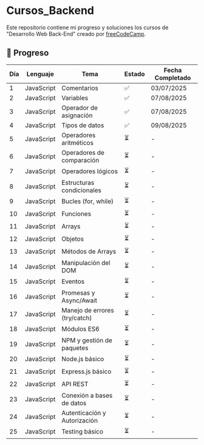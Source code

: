 # Cursos_Backend

Este repositorio contiene mi progreso y soluciones los cursos de "Desarrollo Web Back-End" creado por [freeCodeCamp](https://github.com/estefaniacn).

## 📝 Progreso

| Día | Lenguaje | Tema | Estado | Fecha Completado |
|-----|----------|------|--------|------------------|
| 1   | JavaScript | Comentarios | ✅ | 03/07/2025 |
| 2   | JavaScript | Variables | ✅ | 07/08/2025 |
| 3   | JavaScript | Operador de asignación | ✅ | 07/08/2025 |
| 4   | JavaScript | Tipos de datos | ✅ | 09/08/2025 |
| 5   | JavaScript | Operadores aritméticos | ⏳ | - |
| 6   | JavaScript | Operadores de comparación | ⏳ | - |
| 7   | JavaScript | Operadores lógicos | ⏳ | - |
| 8   | JavaScript | Estructuras condicionales | ⏳ | - |
| 9   | JavaScript | Bucles (for, while) | ⏳ | - |
| 10  | JavaScript | Funciones | ⏳ | - |
| 11  | JavaScript | Arrays | ⏳ | - |
| 12  | JavaScript | Objetos | ⏳ | - |
| 13  | JavaScript | Métodos de Arrays | ⏳ | - |
| 14  | JavaScript | Manipulación del DOM | ⏳ | - |
| 15  | JavaScript | Eventos | ⏳ | - |
| 16  | JavaScript | Promesas y Async/Await | ⏳ | - |
| 17  | JavaScript | Manejo de errores (try/catch) | ⏳ | - |
| 18  | JavaScript | Módulos ES6 | ⏳ | - |
| 19  | JavaScript | NPM y gestión de paquetes | ⏳ | - |
| 20  | JavaScript | Node.js básico | ⏳ | - |
| 21  | JavaScript | Express.js básico | ⏳ | - |
| 22  | JavaScript | API REST | ⏳ | - |
| 23  | JavaScript | Conexión a bases de datos | ⏳ | - |
| 24  | JavaScript | Autenticación y Autorización | ⏳ | - |
| 25  | JavaScript | Testing básico | ⏳ | - |

